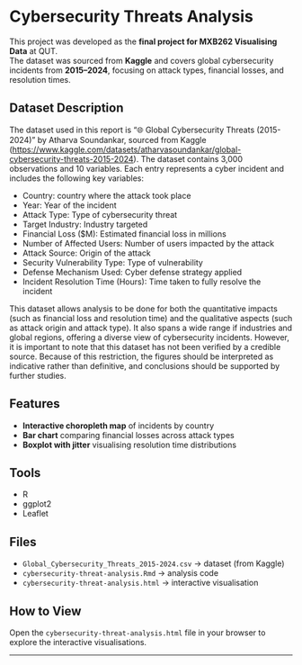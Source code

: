 # Cybersecurity Threats Analysis

This project was developed as the **final project for MXB262 Visualising Data** at QUT.  
The dataset was sourced from **Kaggle** and covers global cybersecurity incidents from **2015–2024**, focusing on attack types, financial losses, and resolution times.  

## Dataset Description
The dataset used in this report is “🌐 Global Cybersecurity Threats (2015-2024)” by Atharva Soundankar, sourced from Kaggle (https://www.kaggle.com/datasets/atharvasoundankar/global-cybersecurity-threats-2015-2024).
The dataset contains 3,000 observations and 10 variables. Each entry represents a cyber incident and includes the following key variables:
- Country: country where the attack took place
- Year: Year of the incident
- Attack Type: Type of cybersecurity threat
- Target Industry: Industry targeted
- Financial Loss ($M): Estimated financial loss in millions
- Number of Affected Users: Number of users impacted by the attack
- Attack Source: Origin of the attack
- Security Vulnerability Type: Type of vulnerability
- Defense Mechanism Used: Cyber defense strategy applied
- Incident Resolution Time (Hours): Time taken to fully resolve the incident

This dataset allows analysis to be done for both the quantitative impacts (such as financial loss and resolution time) and the qualitative aspects (such as attack origin and attack type). It also spans a wide range if industries and global regions, offering a diverse view of cybersecurity incidents. However, it is important to note that this dataset has not been verified by a credible source. Because of this restriction, the figures should be interpreted as indicative rather than definitive, and conclusions should be supported by further studies.
## Features
- **Interactive choropleth map** of incidents by country  
- **Bar chart** comparing financial losses across attack types  
- **Boxplot with jitter** visualising resolution time distributions  

## Tools
- R  
- ggplot2  
- Leaflet  

## Files
- `Global_Cybersecurity_Threats_2015-2024.csv` → dataset (from Kaggle)  
- `cybersecurity-threat-analysis.Rmd` → analysis code  
- `cybersecurity-threat-analysis.html` → interactive visualisation  

## How to View
Open the `cybersecurity-threat-analysis.html` file in your browser to explore the interactive visualisations.  

---

